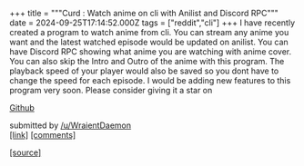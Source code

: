 +++
title = """Curd : Watch anime on cli with Anilist and Discord RPC"""
date = 2024-09-25T17:14:52.000Z
tags = ["reddit","cli"]
+++
I have recently created a program to watch anime from cli. You can stream any anime you want and the latest watched episode would be updated on anilist. You can have Discord RPC showing what anime you are watching with anime cover. You can also skip the Intro and Outro of the anime with this program. The playback speed of your player would also be saved so you dont have to change the speed for each episode. I would be adding new features to this program very soon. Please consider giving it a star on

[Github](https://github.com/Wraient/curd)

submitted by [/u/WraientDaemon](https://www.reddit.com/user/WraientDaemon)  
[\[link\]](https://www.reddit.com/r/commandline/comments/1fp9tty/curd_watch_anime_on_cli_with_anilist_and_discord/) [\[comments\]](https://www.reddit.com/r/commandline/comments/1fp9tty/curd_watch_anime_on_cli_with_anilist_and_discord/)

[[source]](https://www.reddit.com/r/commandline/comments/1fp9tty/curd_watch_anime_on_cli_with_anilist_and_discord/)

